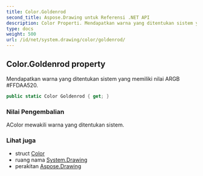 ```yaml
---
title: Color.Goldenrod
second_title: Aspose.Drawing untuk Referensi .NET API
description: Color Properti. Mendapatkan warna yang ditentukan sistem yang memiliki nilai ARGB FFDAA520.
type: docs
weight: 500
url: /id/net/system.drawing/color/goldenrod/
---
```

## Color.Goldenrod property

Mendapatkan warna yang ditentukan sistem yang memiliki nilai ARGB #FFDAA520.

```csharp
public static Color Goldenrod { get; }
```

### Nilai Pengembalian

AColor mewakili warna yang ditentukan sistem.

### Lihat juga

* struct [Color](../)
* ruang nama [System.Drawing](../../color/)
* perakitan [Aspose.Drawing](../../../)


